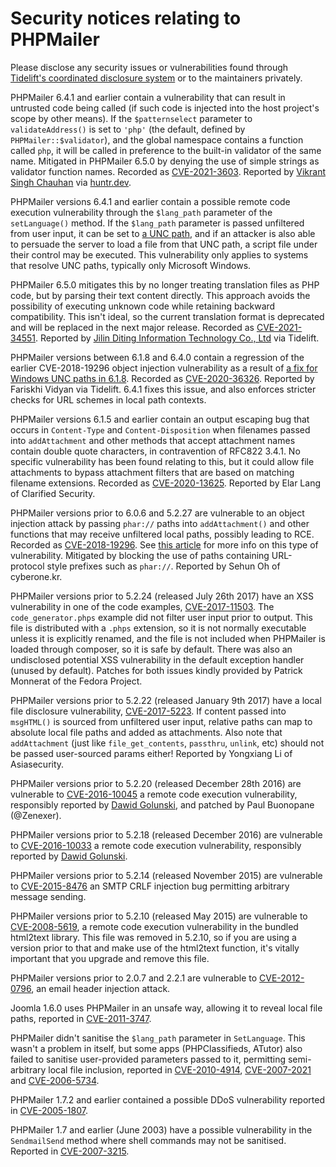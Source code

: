 # Security notices relating to PHPMailer

Please disclose any security issues or vulnerabilities found through [Tidelift's coordinated disclosure system](https://tidelift.com/security) or to the maintainers privately.

PHPMailer 6.4.1 and earlier contain a vulnerability that can result in untrusted code being called (if such code is injected into the host project's scope by other means). If the `$patternselect` parameter to `validateAddress()` is set to `'php'` (the default, defined by `PHPMailer::$validator`), and the global namespace contains a function called `php`, it will be called in preference to the built-in validator of the same name. Mitigated in PHPMailer 6.5.0 by denying the use of simple strings as validator function names. Recorded as [CVE-2021-3603](https://web.nvd.nist.gov/view/vuln/detail?vulnId=CVE-2021-3603). Reported by [Vikrant Singh Chauhan](mailto:vi@hackberry.xyz) via [huntr.dev](https://www.huntr.dev/).

PHPMailer versions 6.4.1 and earlier contain a possible remote code execution vulnerability through the `$lang_path` parameter of the `setLanguage()` method. If the `$lang_path` parameter is passed unfiltered from user input, it can be set to [a UNC path](https://docs.microsoft.com/en-us/dotnet/standard/io/file-path-formats#unc-paths), and if an attacker is also able to persuade the server to load a file from that UNC path, a script file under their control may be executed. This vulnerability only applies to systems that resolve UNC paths, typically only Microsoft Windows.
PHPMailer 6.5.0 mitigates this by no longer treating translation files as PHP code, but by parsing their text content directly. This approach avoids the possibility of executing unknown code while retaining backward compatibility. This isn't ideal, so the current translation format is deprecated and will be replaced in the next major release. Recorded as [CVE-2021-34551](https://web.nvd.nist.gov/view/vuln/detail?vulnId=CVE-2021-34551). Reported by [Jilin Diting Information Technology Co., Ltd](https://listensec.com) via Tidelift.

PHPMailer versions between 6.1.8 and 6.4.0 contain a regression of the earlier CVE-2018-19296 object injection vulnerability as a result of [a fix for Windows UNC paths in 6.1.8](https://github.com/PHPMailer/PHPMailer/commit/e2e07a355ee8ff36aba21d0242c5950c56e4c6f9). Recorded as [CVE-2020-36326](https://web.nvd.nist.gov/view/vuln/detail?vulnId=CVE-2020-36326). Reported by Fariskhi Vidyan via Tidelift. 6.4.1 fixes this issue, and also enforces stricter checks for URL schemes in local path contexts.

PHPMailer versions 6.1.5 and earlier contain an output escaping bug that occurs in `Content-Type` and `Content-Disposition` when filenames passed into `addAttachment` and other methods that accept attachment names contain double quote characters, in contravention of RFC822 3.4.1. No specific vulnerability has been found relating to this, but it could allow file attachments to bypass attachment filters that are based on matching filename extensions. Recorded as [CVE-2020-13625](https://web.nvd.nist.gov/view/vuln/detail?vulnId=CVE-2020-13625). Reported by Elar Lang of Clarified Security.

PHPMailer versions prior to 6.0.6 and 5.2.27 are vulnerable to an object injection attack by passing `phar://` paths into `addAttachment()` and other functions that may receive unfiltered local paths, possibly leading to RCE. Recorded as [CVE-2018-19296](https://web.nvd.nist.gov/view/vuln/detail?vulnId=CVE-2018-19296). See [this article](https://knasmueller.net/5-answers-about-php-phar-exploitation) for more info on this type of vulnerability. Mitigated by blocking the use of paths containing URL-protocol style prefixes such as `phar://`. Reported by Sehun Oh of cyberone.kr.

PHPMailer versions prior to 5.2.24 (released July 26th 2017) have an XSS vulnerability in one of the code examples, [CVE-2017-11503](https://web.nvd.nist.gov/view/vuln/detail?vulnId=CVE-2017-11503). The `code_generator.phps` example did not filter user input prior to output. This file is distributed with a `.phps` extension, so it is not normally executable unless it is explicitly renamed, and the file is not included when PHPMailer is loaded through composer, so it is safe by default. There was also an undisclosed potential XSS vulnerability in the default exception handler (unused by default). Patches for both issues kindly provided by Patrick Monnerat of the Fedora Project.

PHPMailer versions prior to 5.2.22 (released January 9th 2017) have a local file disclosure vulnerability, [CVE-2017-5223](https://web.nvd.nist.gov/view/vuln/detail?vulnId=CVE-2017-5223). If content passed into `msgHTML()` is sourced from unfiltered user input, relative paths can map to absolute local file paths and added as attachments. Also note that `addAttachment` (just like `file_get_contents`, `passthru`, `unlink`, etc) should not be passed user-sourced params either! Reported by Yongxiang Li of Asiasecurity.

PHPMailer versions prior to 5.2.20 (released December 28th 2016) are vulnerable to [CVE-2016-10045](https://web.nvd.nist.gov/view/vuln/detail?vulnId=CVE-2016-10045) a remote code execution vulnerability, responsibly reported by [Dawid Golunski](https://legalhackers.com/advisories/PHPMailer-Exploit-Remote-Code-Exec-CVE-2016-10045-Vuln-Patch-Bypass.html), and patched by Paul Buonopane (@Zenexer).

PHPMailer versions prior to 5.2.18 (released December 2016) are vulnerable to [CVE-2016-10033](https://web.nvd.nist.gov/view/vuln/detail?vulnId=CVE-2016-10033) a remote code execution vulnerability, responsibly reported by [Dawid Golunski](https://legalhackers.com/advisories/PHPMailer-Exploit-Remote-Code-Exec-CVE-2016-10033-Vuln.html).

PHPMailer versions prior to 5.2.14 (released November 2015) are vulnerable to [CVE-2015-8476](https://web.nvd.nist.gov/view/vuln/detail?vulnId=CVE-2015-8476) an SMTP CRLF injection bug permitting arbitrary message sending.

PHPMailer versions prior to 5.2.10 (released May 2015) are vulnerable to [CVE-2008-5619](https://web.nvd.nist.gov/view/vuln/detail?vulnId=CVE-2008-5619), a remote code execution vulnerability in the bundled html2text library. This file was removed in 5.2.10, so if you are using a version prior to that and make use of the html2text function, it's vitally important that you upgrade and remove this file.

PHPMailer versions prior to 2.0.7 and 2.2.1 are vulnerable to [CVE-2012-0796](https://web.nvd.nist.gov/view/vuln/detail?vulnId=CVE-2012-0796), an email header injection attack.

Joomla 1.6.0 uses PHPMailer in an unsafe way, allowing it to reveal local file paths, reported in [CVE-2011-3747](https://web.nvd.nist.gov/view/vuln/detail?vulnId=CVE-2011-3747).

PHPMailer didn't sanitise the `$lang_path` parameter in `SetLanguage`. This wasn't a problem in itself, but some apps (PHPClassifieds, ATutor) also failed to sanitise user-provided parameters passed to it, permitting semi-arbitrary local file inclusion, reported in [CVE-2010-4914](https://web.nvd.nist.gov/view/vuln/detail?vulnId=CVE-2010-4914), [CVE-2007-2021](https://web.nvd.nist.gov/view/vuln/detail?vulnId=CVE-2007-2021) and [CVE-2006-5734](https://web.nvd.nist.gov/view/vuln/detail?vulnId=CVE-2006-5734).

PHPMailer 1.7.2 and earlier contained a possible DDoS vulnerability reported in [CVE-2005-1807](https://web.nvd.nist.gov/view/vuln/detail?vulnId=CVE-2005-1807).

PHPMailer 1.7 and earlier (June 2003) have a possible vulnerability in the `SendmailSend` method where shell commands may not be sanitised. Reported in [CVE-2007-3215](https://web.nvd.nist.gov/view/vuln/detail?vulnId=CVE-2007-3215).

